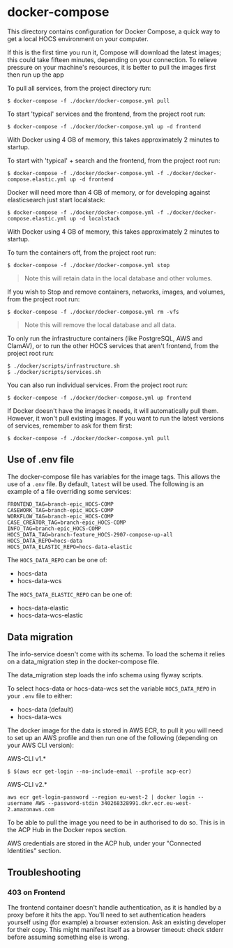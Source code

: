 # docker-compose

This directory contains configuration for Docker Compose, a quick way to get a
local HOCS environment on your computer. 

If this is the first time you run it, Compose will download the latest images; this could
take fifteen minutes, depending on your connection. To relieve pressure on your machine's resources, 
it is better to pull the images first then run up the app 

To pull all services, from the project directory run:
```console
$ docker-compose -f ./docker/docker-compose.yml pull
```

To start 'typical' services and the frontend, from the project root run:
```console
$ docker-compose -f ./docker/docker-compose.yml up -d frontend 
```

With Docker using 4 GB of memory, this takes approximately 2 minutes to startup.

To start with 'typical' + search and the frontend, from the project root run:
```console
$ docker-compose -f ./docker/docker-compose.yml -f ./docker/docker-compose.elastic.yml up -d frontend 
```

Docker will need more than 4 GB of memory, or for developing against elasticsearch just start localstack:

```console
$ docker-compose -f ./docker/docker-compose.yml -f ./docker/docker-compose.elastic.yml up -d localstack 
```

With Docker using 4 GB of memory, this takes approximately 2 minutes to startup.

To turn the containers off, from the project root run:
```console
$ docker-compose -f ./docker/docker-compose.yml stop
```
> Note this will retain data in the local database and other volumes.

If you wish to Stop and remove containers, networks, images, and volumes,
from the project root run:
```console
$ docker-compose -f ./docker/docker-compose.yml rm -vfs
```
> Note this will remove the local database and all data.

To only run the infrastructure containers (like PostgreSQL, AWS and ClamAV),
or to run the other HOCS services that aren't frontend, from the project root run:
```console
$ ./docker/scripts/infrastructure.sh
$ ./docker/scripts/services.sh
```

You can also run individual services. From the project root run:
```console
$ docker-compose -f ./docker/docker-compose.yml up frontend
```

If Docker doesn't have the images it needs, it will automatically
pull them. However, it won't pull existing images. If you want to run
the latest versions of services, remember to ask for them first:

```console
$ docker-compose -f ./docker/docker-compose.yml pull
```

## Use of .env file
The docker-compose file has variables for the image tags. This allows the use of a ``.env`` file.
By default, ``latest`` will be used. The following is an example of a file overriding some services:
```shell
FRONTEND_TAG=branch-epic_HOCS-COMP
CASEWORK_TAG=branch-epic_HOCS-COMP
WORKFLOW_TAG=branch-epic_HOCS-COMP
CASE_CREATOR_TAG=branch-epic_HOCS-COMP
INFO_TAG=branch-epic_HOCS-COMP
HOCS_DATA_TAG=branch-feature_HOCS-2907-compose-up-all
HOCS_DATA_REPO=hocs-data
HOCS_DATA_ELASTIC_REPO=hocs-data-elastic
```
The `HOCS_DATA_REPO` can be one of:
* hocs-data
* hocs-data-wcs

The `HOCS_DATA_ELASTIC_REPO` can be one of:
* hocs-data-elastic
* hocs-data-wcs-elastic

## Data migration

The info-service doesn't come with its schema. To load the schema it relies on a data_migration step in the docker-compose file.

The data_migration step loads the info schema using flyway scripts.

To select hocs-data or hocs-data-wcs set the variable ``HOCS_DATA_REPO`` in your ``.env`` file to either:
* hocs-data (default)
* hocs-data-wcs

The docker image for the data is stored in AWS ECR, to pull it you will need to set up
an AWS profile and then run one of the following (depending on your AWS CLI version):

AWS-CLI v1.*
```console
$ $(aws ecr get-login --no-include-email --profile acp-ecr)
```

AWS-CLI v2.*
```console
aws ecr get-login-password --region eu-west-2 | docker login --username AWS --password-stdin 340268328991.dkr.ecr.eu-west-2.amazonaws.com
```

To be able to pull the image you need to be in authorised to do so.
This is in the ACP Hub in the Docker repos section.

AWS credentials are stored in the ACP hub, under your "Connected Identities" section.


## Troubleshooting
### 403 on Frontend

The frontend container doesn't handle authentication, as it is handled
by a proxy before it hits the app. You'll need to set authentication
headers yourself using (for example) a browser extension. Ask an existing
developer for their copy. This might manifest itself as a browser timeout:
check stderr before assuming something else is wrong.

